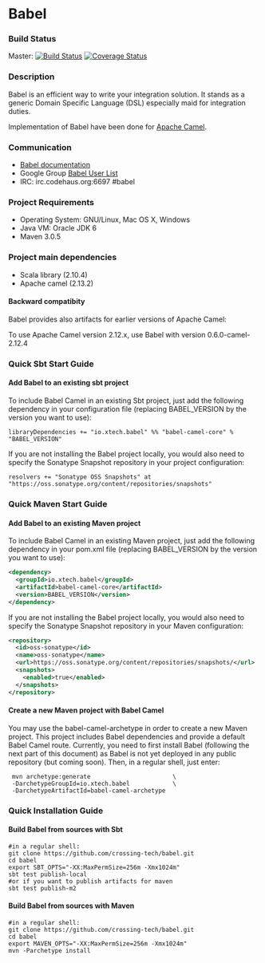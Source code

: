 Babel
=====

### Build Status ###

Master: [![Build Status](https://travis-ci.org/Crossing-Tech/babel.svg?branch=master)](https://travis-ci.org/Crossing-Tech/babel) [![Coverage Status](https://img.shields.io/coveralls/crossing-tech/babel.svg)](https://coveralls.io/r/crossing-tech/babel?branch=master)

### Description ###

Babel is an efficient way to write your integration solution. It stands as a generic Domain Specific Language (DSL) especially maid for integration duties.

Implementation of Babel have been done for [Apache Camel](http://camel.apache.org "Apache Camel website").

### Communication ###

 * [Babel documentation](http://crossing-tech.github.io/babel)
 * Google Group [Babel User List](https://groups.google.com/forum/#!forum/babel-user)
 * IRC: irc.codehaus.org:6697 #babel

### Project Requirements ###
 * Operating System: GNU/Linux, Mac OS X, Windows
 * Java VM: Oracle JDK 6
 * Maven 3.0.5
 
### Project main dependencies ###
 * Scala library (2.10.4)
 * Apache camel (2.13.2)
 
#### Backward compatibity ####
  
Babel provides also artifacts for earlier versions of Apache Camel:

To use Apache Camel version 2.12.x, use Babel with version 0.6.0-camel-2.12.4
 
### Quick Sbt Start Guide ###

#### Add Babel to an existing sbt project ####

To include Babel Camel in an existing Sbt project, just add the following dependency in your configuration file (replacing BABEL_VERSION by the version you want to use):

```libraryDependencies += "io.xtech.babel" %% "babel-camel-core" % "BABEL_VERSION"```

If you are not installing the Babel project locally, you would also need to specify the Sonatype Snapshot repository in your project configuration:

```resolvers += "Sonatype OSS Snapshots" at "https://oss.sonatype.org/content/repositories/snapshots"```

### Quick Maven Start Guide ###

#### Add Babel to an existing Maven project ####

To include Babel Camel in an existing Maven project, just add the following dependency in your pom.xml file (replacing BABEL_VERSION by the version you want to use):

```xml
<dependency>
  <groupId>io.xtech.babel</groupId>
  <artifactId>babel-camel-core</artifactId>
  <version>BABEL_VERSION</version>
</dependency>
```

If you are not installing the Babel project locally, you would also need to specify the Sonatype Snapshot repository in your Maven configuration:

```xml
<repository>
  <id>oss-sonatype</id>
  <name>oss-sonatype</name>
  <url>https://oss.sonatype.org/content/repositories/snapshots/</url>
  <snapshots>
    <enabled>true</enabled>
  </snapshots>
</repository>
```

#### Create a new Maven project with Babel Camel ####

You may use the babel-camel-archetype in order to create a new Maven project. This project includes Babel dependencies and provide a default Babel Camel route. 
Currently, you need to first install Babel (following the next part of this document) as Babel is not yet deployed in any public repository (but coming soon).
Then, in a regular shell, just enter:
 
```
 mvn archetype:generate                       \
 -DarchetypeGroupId=io.xtech.babel            \
 -DarchetypeArtifactId=babel-camel-archetype
```

### Quick Installation Guide ###

#### Build Babel from sources with Sbt ####
```
#in a regular shell:
git clone https://github.com/crossing-tech/babel.git
cd babel
export SBT_OPTS="-XX:MaxPermSize=256m -Xmx1024m"
sbt test publish-local 
#or if you want to publish artifacts for maven
sbt test publish-m2 
```

#### Build Babel from sources with Maven ####
```
#in a regular shell:
git clone https://github.com/crossing-tech/babel.git
cd babel
export MAVEN_OPTS="-XX:MaxPermSize=256m -Xmx1024m"
mvn -Parchetype install
```
